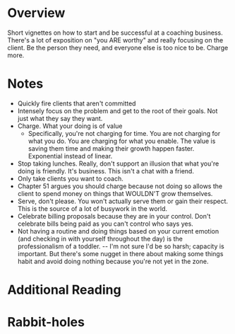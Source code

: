 # Overview
Short vignettes on how to start and be successful at a coaching business.  There's a lot of exposition on "you ARE worthy" and really focusing on the client.  Be the person they need, and everyone else is too nice to be.  Charge more.
# Notes
* Quickly fire clients that aren't committed
* Intensely focus on the problem and get to the root of their goals. Not just what they say they want.
* Charge. What your doing is of value
  * Specifically, you're not charging for time. You are not charging for what you do. You are charging for what you enable.  The value is saving them time and making their growth happen faster.  Exponential instead of linear.
* Stop taking lunches.  Really, don't support an illusion that what you're doing is friendly. It's business. This isn't a chat with a friend.
* Only take clients you want to coach.
* Chapter 51 argues you should charge because not doing so allows the client to spend money on things that WOULDN'T grow themselves.
* Serve, don't please.  You won't actually serve them or gain their respect. This is the source of a lot of busywork in the world.
* Celebrate billing proposals because they are in your control.  Don't celebrate bills being paid as you can't control who says yes.
* Not having a routine and doing things based on your current emotion (and checking in with yourself throughout the day) is the professionalism of a toddler.  -- I'm not sure I'd be so harsh; capacity is important. But there's some nugget in there about making some things habit and avoid doing nothing because you're not yet in the zone.

# Additional Reading

# Rabbit-holes

